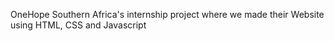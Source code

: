 OneHope Southern Africa's internship project where we made their Website using HTML, CSS and Javascript
